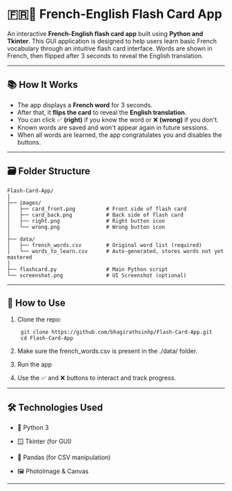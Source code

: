 # 🇫🇷🧠 French-English Flash Card App

An interactive **French-English flash card app** built using **Python and Tkinter**. This GUI application is designed to help users learn basic French vocabulary through an intuitive flash card interface. Words are shown in French, then flipped after 3 seconds to reveal the English translation.

---

## 📚 How It Works

- The app displays a **French word** for 3 seconds.
- After that, it **flips the card** to reveal the **English translation**.
- You can click ✅ **(right)** if you know the word or ❌ **(wrong)** if you don't.
- Known words are saved and won't appear again in future sessions.
- When all words are learned, the app congratulates you and disables the buttons.

---

## 🗃️ Folder Structure

    Flash-Card-App/
    │
    ├── images/
    │   ├── card_front.png          # Front side of flash card
    │   ├── card_back.png           # Back side of flash card
    │   ├── right.png               # Right button icon
    │   └── wrong.png               # Wrong button icon
    │
    ├── data/
    │   ├── french_words.csv        # Original word list (required)
    │   └── words_to_learn.csv      # Auto-generated, stores words not yet mastered
    │
    ├── flashcard.py                # Main Python script
    └── screenshot.png              # UI Screenshot (optional)

---

## 💾 How to Use

1. Clone the repo:

        git clone https://github.com/bhagirathsinhp/Flash-Card-App.git
        cd Flash-Card-App

2. Make sure the french_words.csv is present in the ./data/ folder.
3. Run the app
4. Use the ✅ and ❌ buttons to interact and track progress.

---

## 🛠️ Technologies Used

- 🐍 Python 3

- 🪟 Tkinter (for GUI)

- 📄 Pandas (for CSV manipulation)

- 🖼️ PhotoImage & Canvas

---

## 
